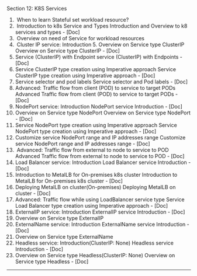 Section 12: K8S Services
1.  When to learn Stateful set workload resource?
2.  Introduction to k8s Service and Types
		Introduction and Overview to k8 services and types - [Doc]
3.  Overview on need of Service for workload resources
4.  Cluster IP service: Introduction
5. Overview on Service type ClusterIP
		Overview on Service type ClusterIP - [Doc]
6. Service (ClusterIP) with Endpoint
		service (ClusterIP) with Endpoints - [Doc]
7. Service ClusterIP type creation using Imperative approach
		Service ClusterIP type creation using Imperative approach - [Doc]
8. Service selector and pod labels
		Service selector and Pod labels - [Doc]
9. Advanced: Traffic flow from client (POD) to service to target PODs
		Advanced Traffic flow from client (POD) to service to target PODs - [Doc]
10. NodePort service: Introduction
		NodePort service Introduction - [Doc]
11. Overview on Service type NodePort
		Overview on Service type NodePort - [Doc]
12. Service NodePort type creation using Imperative approach
		Service NodePort type creation using Imperative approach - [Doc]
13. Customize service NodePort range and IP addresses range
		 Customize service NodePort range and IP addresses range - [Doc]
14.  Advanced: Traffic flow from external to node to service to POD
		Advanced Traffic flow from external to node to service to POD - [Doc]
15. Load Balancer service: Introduction
		Load Balancer service Introduction - [Doc]
16. Introduction to MetalLB for On-premises k8s cluster
		Introduction to MetalLB for On-premises k8s cluster - [Doc]
17. Deploying MetalLB on cluster(On-premises)
		Deploying MetalLB on cluster - [Doc]
18. Advanced: Traffic flow while using LoadBalancer service type
		Service Load Balancer type creation using Imperative approach - [Doc]
19. ExternalIP service: Introduction
		ExternalIP service Introduction - [Doc]
20. Overview on Service type ExternalIP
21. ExternalName service: Introduction
		ExternalName service Introduction - [Doc]
22. Overview on Service type ExternalName
23. Headless service: Introduction(ClusterIP: None)
		Headless service Introduction - [Doc]
24. Overview on Service type Headless(ClusterIP: None)
		Overview on Service type Headless - [Doc]
---
